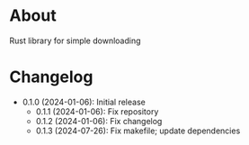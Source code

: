 # About

Rust library for simple downloading

# Changelog

* 0.1.0 (2024-01-06): Initial release
    * 0.1.1 (2024-01-06): Fix repository
    * 0.1.2 (2024-01-06): Fix changelog
    * 0.1.3 (2024-07-26): Fix makefile; update dependencies

